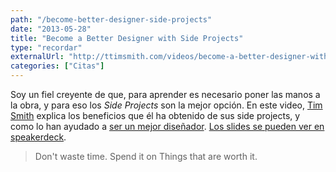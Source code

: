 ```yaml
---
path: "/become-better-designer-side-projects"
date: "2013-05-28"
title: "Become a Better Designer with Side Projects"
type: "recordar"
externalUrl: "http://ttimsmith.com/videos/become-a-better-designer-with-side-projects"
categories: ["Citas"]
---
```


Soy un fiel creyente de que, para aprender es necesario poner las manos a la obra, y para eso los _Side Projects_ son la mejor opción. En este video, [Tim Smith](http://ttimsmith.com/) explica los beneficios que él ha obtenido de sus side projects, y como lo han ayudado a [ser un mejor diseñador](http://ttimsmith.com/videos/become-a-better-designer-with-side-projects). [Los slides se pueden ver en speakerdeck](https://speakerdeck.com/ttimsmith/become-a-better-designer-with-side-projects).

> Don't waste time. Spend it on Things that are worth it.